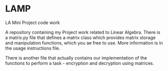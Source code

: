 # LAMP
 LA Mini Project code work

A repository containing my Project work related to Linear Algebra.
There is a matrix.py file that defines a matrix class which provides matrix storage and manipulation functions, which you ae free to use.
More information is in the usage instructions file.

There is another file that actually contains our implementation of the functions to perform a task - encryption and decryption using matrices.
